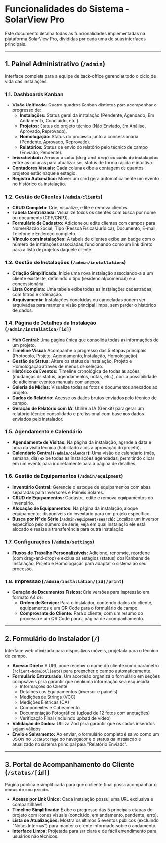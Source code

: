 # Funcionalidades do Sistema - SolarView Pro

Este documento detalha todas as funcionalidades implementadas na plataforma SolarView Pro, divididas por cada uma de suas interfaces principais.

---

## 1. Painel Administrativo (`/admin`)

Interface completa para a equipe de back-office gerenciar todo o ciclo de vida das instalações.

### 1.1. Dashboards Kanban
- **Visão Unificada:** Quatro quadros Kanban distintos para acompanhar o progresso de:
  - **Instalações:** Status geral da instalação (Pendente, Agendado, Em Andamento, Concluído, etc.).
  - **Projetos:** Status do projeto técnico (Não Enviado, Em Análise, Aprovado, Reprovado).
  - **Homologação:** Status do processo junto à concessionária (Pendente, Aprovado, Reprovado).
  - **Relatórios:** Status de envio do relatório pelo técnico de campo (Enviado, Pendente).
- **Interatividade:** Arraste e solte (drag-and-drop) os cards de instalações entre as colunas para atualizar seu status de forma rápida e intuitiva.
- **Contadores Visuais:** Cada coluna exibe a contagem de quantos projetos estão naquele estágio.
- **Registro Automático:** Mover um card gera automaticamente um evento no histórico da instalação.

### 1.2. Gestão de Clientes (`/admin/clients`)
- **CRUD Completo:** Crie, visualize, edite e remova clientes.
- **Tabela Centralizada:** Visualize todos os clientes com busca por nome ou documento (CPF/CNPJ).
- **Formulário de Cadastro:** Adicione ou edite clientes com campos para Nome/Razão Social, Tipo (Pessoa Física/Jurídica), Documento, E-mail, Telefone e Endereço completo.
- **Vínculo com Instalações:** A tabela de clientes exibe um badge com o número de instalações associadas, funcionando como um link direto para a lista de projetos daquele cliente.

### 1.3. Gestão de Instalações (`/admin/installations`)
- **Criação Simplificada:** Inicie uma nova instalação associando-a a um cliente existente, definindo o tipo (residencial/comercial) e a concessionária.
- **Lista Completa:** Uma tabela exibe todas as instalações cadastradas, com filtros e ordenação.
- **Arquivamento:** Instalações concluídas ou canceladas podem ser arquivadas para manter a visão principal limpa, sem perder o histórico de dados.

### 1.4. Página de Detalhes da Instalação (`/admin/installation/[id]`)
- **Hub Central:** Uma página única que consolida todas as informações de um projeto.
- **Timeline Visual:** Acompanhe o progresso das 5 etapas principais (Protocolo, Projeto, Agendamento, Instalação, Homologação).
- **Gestão de Status:** Altere os status de Instalação, Projeto e Homologação através de menus de seleção.
- **Histórico de Eventos:** Timeline cronológica de todas as ações (mudanças de status, agendamentos, notas, etc.), com a possibilidade de adicionar eventos manuais com anexos.
- **Galeria de Mídias:** Visualize todas as fotos e documentos anexados ao projeto.
- **Dados do Relatório:** Acesse os dados brutos enviados pelo técnico de campo.
- **Geração de Relatório com IA:** Utilize a IA (Genkit) para gerar um relatório técnico consolidado e profissional com base nos dados enviados pelo instalador.

### 1.5. Agendamento e Calendário
- **Agendamento de Visitas:** Na página da instalação, agende a data e hora da visita técnica (habilitado após a aprovação do projeto).
- **Calendário Central (`/admin/calendar`):** Uma visão de calendário (mês, semana, dia) exibe todas as instalações agendadas, permitindo clicar em um evento para ir diretamente para a página de detalhes.

### 1.6. Gestão de Equipamentos (`/admin/equipment`)
- **Inventário Central:** Gerencie o estoque de equipamentos com abas separadas para Inversores e Painéis Solares.
- **CRUD de Equipamentos:** Cadastre, edite e remova equipamentos do inventário.
- **Alocação de Equipamentos:** Na página da instalação, aloque equipamentos disponíveis do inventário para um projeto específico.
- **Busca por Nº de Série (`/admin/equipment/search`):** Localize um inversor específico pelo número de série, veja em qual instalação ele está alocado e realize a transferência para outra instalação.

### 1.7. Configurações (`/admin/settings`)
- **Fluxos de Trabalho Personalizáveis:** Adicione, renomeie, reordene (com drag-and-drop) e exclua os estágios (status) dos Kanbans de Instalação, Projeto e Homologação para adaptar o sistema ao seu processo.

### 1.8. Impressão (`/admin/installation/[id]/print`)
- **Geração de Documentos Físicos:** Crie versões para impressão em formato A4 de:
  - **Ordem de Serviço:** Para o instalador, contendo dados do cliente, equipamentos e um QR Code para o formulário de campo.
  - **Comprovante do Cliente:** Para o cliente, com um resumo do processo e um QR Code para a página de acompanhamento.

---

## 2. Formulário do Instalador (`/`)

Interface web otimizada para dispositivos móveis, projetada para o técnico de campo.

- **Acesso Direto:** A URL pode receber o nome do cliente como parâmetro (`?client=NomeDoCliente`) para preencher o campo automaticamente.
- **Formulário Estruturado:** Um acordeão organiza o formulário em seções colapsáveis para garantir que nenhuma informação seja esquecida:
  - Informações do Cliente
  - Detalhes dos Equipamentos (inversor e painéis)
  - Medições de Strings (VCC)
  - Medições Elétricas (CA)
  - Componentes e Cabeamento
  - Documentação Fotográfica (upload de 12 fotos com anotações)
  - Verificação Final (incluindo upload de vídeo)
- **Validação de Dados:** Utiliza Zod para garantir que os dados inseridos sejam válidos.
- **Envio e Salvamento:** Ao enviar, o formulário completo é salvo como um JSON no `localStorage` do navegador e o status da instalação é atualizado no sistema principal para "Relatório Enviado".

---

## 3. Portal de Acompanhamento do Cliente (`/status/[id]`)

Página pública e simplificada para que o cliente final possa acompanhar o status de seu projeto.

- **Acesso por Link Único:** Cada instalação possui uma URL exclusiva e compartilhável.
- **Timeline Simplificada:** Exibe o progresso das 5 principais etapas do projeto com ícones visuais (concluído, em andamento, pendente, erro).
- **Lista de Atualizações:** Mostra os últimos 5 eventos públicos (excluindo "Notas Internas") para manter o cliente informado sobre o andamento.
- **Interface Limpa:** Projetada para ser clara e de fácil entendimento para usuários não técnicos.
